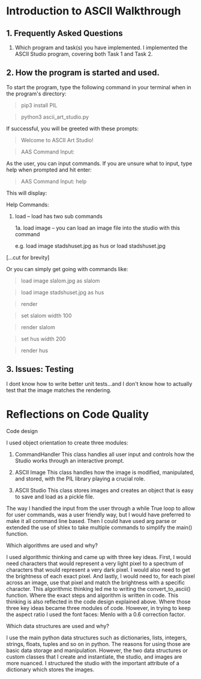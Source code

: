# Introduction to ASCII Walkthrough

## 1. Frequently Asked Questions

1. Which program and task(s) you have implemented.
I implemented the ASCII Studio program, covering both Task 1 and Task 2.

## 2. How the program is started and used.

To start the program, type the following command in your terminal when in the program's directory:
>pip3 install PIL

>python3 ascii_art_studio.py

If successful, you will be greeted with these prompts:

>Welcome to ASCII Art Studio!

>AAS Command Input:

As the user, you can input commands. If you are unsure what to input, type help when prompted and hit enter:
>AAS Command Input: help

This will display:

Help Commands:
1. load – load has two sub commands

	1a. load image – you can load an image file into the studio with this command

	e.g. load image stadshuset.jpg as hus or load stadshuset.jpg

[...cut for brevity]

Or you can simply get going with commands like:

>load image slalom.jpg as slalom

>load image stadshuset.jpg as hus

>render

>set slalom width 100

>render slalom

>set hus width 200

>render hus

## 3. Issues: Testing

I dont know how to write better unit tests...and I don't know how to actually test that the image matches the rendering.


# Reflections on Code Quality

Code design

I used object orientation to create three modules:

1. CommandHandler
This class handles all user input and controls how the Studio works through an interactive prompt.

2. ASCII Image
This class handles how the image is modified, manipulated, and stored, with the PIL library playing a crucial role.

3. ASCII Studio
This class stores images and creates an object that is easy to save and load as a pickle file.

The way I handled the input from the user through a while True loop to allow for user commands, was a user friendly way, but I would have preferred to make it all command line based. Then I could have used arg parse or extended the use of shlex to take multiple commands to simplify the main() function.

Which algorithms are used and why?

I used algorithmic thinking and came up with three key ideas. First, I would need characters that would represent a very light pixel to a spectrum of characters that would represent a very dark pixel. I would also need to get the brightness of each exact pixel. And lastly, I would need to, for each pixel across an image, use that pixel and match the brightness with a specific character. This algorithmic thinking led me to writing the convert_to_ascii() function. Where the exact steps and algorithm is written in code. This thinking is also reflected in the code design explained above. Where those three key ideas became three modules of code. However, in trying to keep the aspect ratio I used the font faces: Menlo with a 0.6 correction factor.

Which data structures are used and why?

I use the main python data structures such as dictionaries, lists, integers, strings, floats, tuples and so on in python. The reasons for using those are basic data storage and manipulation. However, the two data structures or custom classes that I create and instantiate, the studio, and images are more nuanced. I structured the studio with the important attribute of a dictionary which stores the images.